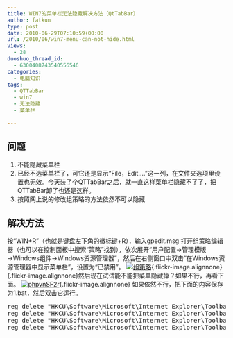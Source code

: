 ```yaml
---
title: WIN7的菜单栏无法隐藏解决方法（QtTabBar）
author: fatkun
type: post
date: 2010-06-29T07:10:59+00:00
url: /2010/06/win7-menu-can-not-hide.html
views:
  - 28
duoshuo_thread_id:
  - 6300408743540556546
categories:
  - 电脑知识
tags:
  - QTTabBar
  - win7
  - 无法隐藏
  - 菜单栏

---
```

## 问题

  1. 不能隐藏菜单栏
  2. 已经不选菜单栏了，可它还是显示“File，Edit&#8230;.”这一列，在文件夹选项里设置也无效。今天装了个QTTabBar之后，就一直这样菜单栏隐藏不了了，把QTTabBar卸了也还是这样。
  3. 按照网上说的修改组策略的方法依然不可以隐藏
## 解决方法

按“WIN+R”（也就是键盘左下角的徽标键+R），输入gpedit.msg 打开组策略编辑器（也可以在控制面板中搜索“策略”找到），依次展开“用户配置→管理模版→Windows组件→Windows资源管理器”，然后在右侧窗口中双击“在Windows资源管理器中显示菜单栏”，设置为“已禁用”。
[![组策略][1]][2]{.flickr-image.alignnone}
[][2]{.flickr-image.alignnone}然后现在试试能不能把菜单隐藏掉？如果不行，再看下面。
[![phpvnSF2r][3]][4]{.flickr-image.alignnone}
如果依然不行，把下面的内容保存为1.bat，然后双击它运行。
<pre>reg delete "HKCU\Software\Microsoft\Internet Explorer\Toolbar\WebBrowser" /v ITBar7Layout /f
reg delete "HKCU\Software\Microsoft\Internet Explorer\Toolbar\WebBrowser" /v ITBar7Height /f
reg delete "HKCU\Software\Microsoft\Internet Explorer\Toolbar\ShellBrowser" /v ITBar7Layout /f
reg delete "HKCU\Software\Microsoft\Internet Explorer\Toolbar\ShellBrowser" /v ITBar7Height /f</pre>

 [1]: http://farm5.static.flickr.com/4117/4744639019_573812d9b9_b.jpg
 [2]: http://www.flickr.com/photos/fatkun/4744639019/ "组策略"
 [3]: http://farm5.static.flickr.com/4073/4744647861_4cf606668c.jpg
 [4]: http://www.flickr.com/photos/fatkun/4744647861/ "phpvnSF2r"